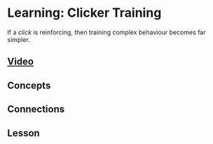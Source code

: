 # Learning: Clicker Training
If a *click* is reinforcing, then training complex behaviour becomes far simpler.

## [Video]()

## Concepts

## Connections

## Lesson
